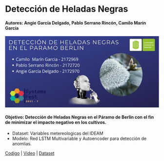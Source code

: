 # Detección de Heladas Negras

#### Autores: Angie García Delgado, Pablo Serrano Rincón, Camilo Marín García

![Image text](https://github.com/DerekMazino/Deteccion_Heladas_Negras/blob/master/banner.jpg)

#### Objetivo: Detección de Heladas Negras en el Páramo de Berlín con el fin de minimizar el impacto negativo en los cultivos.

- Dataset: Variables metereologicas del IDEAM
- Modelo: Red LSTM Multivariable y Autoencoder para detección de anomlias.

[Codigo](https://github.com/DerekMazino/Deteccion_Heladas_Negras) | [Video](https://www.youtube.com/watch?v=Ep_fZO-4v3s&ab_channel=AngieGarcia) | [Dataset](https://colab.research.google.com/drive/1ZnIwhldOEOVABUZfbcRUJNqhigoT5JDv?usp=sharing)
